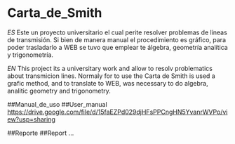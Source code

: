 # Carta_de_Smith
*ES* Este un proyecto universitario el cual perite resolver problemas de líneas de transmisión.
Si bien de manera manual el procedimiento es gráfico, para poder trasladarlo a WEB se tuvo que
emplear te álgebra, geometría analítica y trigonometría.

*EN* This project its a universitary work and allow to resolv problematics about transmicion lines.
Normaly for to use the Carta de Smith is used a grafic method, and to translate to WEB, was necessary to do algebra, analitic geometry and trigonometry.

##Manual_de_uso 
##User_manual
https://drive.google.com/file/d/15faEZPd029djHFsPPCngHN5YvanrWVPo/view?usp=sharing

##Reporte 
##Report
...